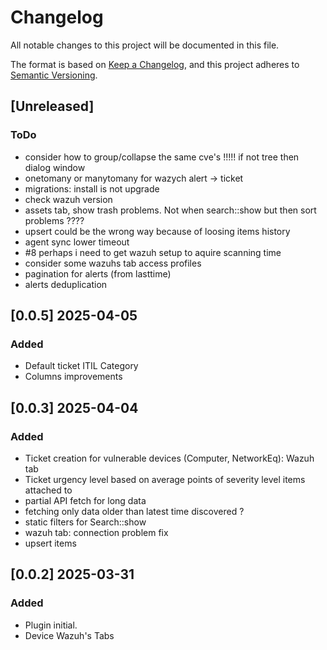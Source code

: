 # Changelog

All notable changes to this project will be documented in this file.

The format is based on [Keep a Changelog](https://keepachangelog.com/en/1.1.0/),
and this project adheres to [Semantic Versioning](https://semver.org/spec/v2.0.0.html).

## [Unreleased]

### ToDo
- consider how to group/collapse the same cve's !!!!! if not tree then dialog window
- onetomany or manytomany for wazych alert -> ticket
- migrations: install is not upgrade
- check wazuh version
- assets tab, show trash problems. Not when search::show but then sort problems ????
- upsert could be the wrong way because of loosing items history
- agent sync lower timeout
- #8 perhaps i need to get wazuh setup to aquire scanning time
- consider some wazuhs tab access profiles
- pagination for alerts (from lasttime)
- alerts deduplication

## [0.0.5] 2025-04-05
### Added
- Default ticket ITIL Category
- Columns improvements

## [0.0.3] 2025-04-04

### Added
- Ticket creation for vulnerable devices (Computer, NetworkEq): Wazuh tab
- Ticket urgency level based on average points of severity level items attached to
- partial API fetch for long data
- fetching only data older than latest time discovered ?
- static filters for Search::show
- wazuh tab: connection problem fix
- upsert items


## [0.0.2] 2025-03-31

### Added

- Plugin initial.
- Device Wazuh's Tabs
